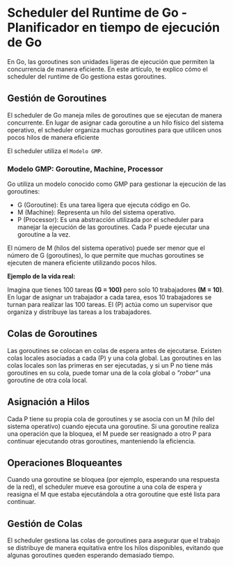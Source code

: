 # Scheduler del Runtime de Go - Planificador en tiempo de ejecución de Go

En Go, las goroutines son unidades ligeras de ejecución que permiten la concurrencia de manera eficiente. En este artículo, te explico cómo el scheduler del runtime de Go gestiona estas goroutines.

## Gestión de Goroutines

El scheduler de Go maneja miles de goroutines que se ejecutan de manera concurrente. En lugar de asignar cada goroutine a un hilo físico del sistema operativo, el scheduler organiza muchas goroutines para que utilicen unos pocos hilos de manera eficiente

El scheduler utiliza el `Modelo GMP`.

### Modelo GMP: Goroutine, Machine, Processor

Go utiliza un modelo conocido como GMP para gestionar la ejecución de las goroutines:

- G (Goroutine): Es una tarea ligera que ejecuta código en Go.
- M (Machine): Representa un hilo del sistema operativo.
- P (Processor): Es una abstracción utilizada por el scheduler para manejar la ejecución de las goroutines. Cada P puede ejecutar una goroutine a la vez.

El número de M (hilos del sistema operativo) puede ser menor que el número de G (goroutines), lo que permite que muchas goroutines se ejecuten de manera eficiente utilizando pocos hilos.

**Ejemplo de la vida real:**

Imagina que tienes 100 tareas **(G = 100)** pero solo 10 trabajadores **(M = 10)**. En lugar de asignar un trabajador a cada tarea, esos 10 trabajadores se turnan para realizar las 100 tareas. El (P) actúa como un supervisor que organiza y distribuye las tareas a los trabajadores.

## Colas de Goroutines

Las goroutines se colocan en colas de espera antes de ejecutarse. Existen colas locales asociadas a cada (P) y una cola global. Las goroutines en las colas locales son las primeras en ser ejecutadas, y si un P no tiene más goroutines en su cola, puede tomar una de la cola global o *"robar"* una goroutine de otra cola local.

## Asignación a Hilos

Cada P tiene su propia cola de goroutines y se asocia con un M (hilo del sistema operativo) cuando ejecuta una goroutine. Si una goroutine realiza una operación que la bloquea, el M puede ser reasignado a otro P para continuar ejecutando otras goroutines, manteniendo la eficiencia.

## Operaciones Bloqueantes

Cuando una goroutine se bloquea (por ejemplo, esperando una respuesta de la red), el scheduler mueve esa goroutine a una cola de espera y reasigna el M que estaba ejecutándola a otra goroutine que esté lista para continuar.

## Gestión de Colas

El scheduler gestiona las colas de goroutines para asegurar que el trabajo se distribuye de manera equitativa entre los hilos disponibles, evitando que algunas goroutines queden esperando demasiado tiempo.
